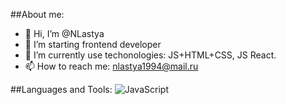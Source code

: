 ##About me:
- 👋 Hi, I’m @NLastya
- 👀 I’m starting frontend developer
- 🌱 I’m currently use techonologies: JS+HTML+CSS, JS React.
- 📫 How to reach me: nlastya1994@mail.ru

##Languages and Tools:
![JavaScript](https://img.shields.io/badge/-JavaScript-090909?style=for-the-badge&logo=JavaScript&logoColor=E9D54D)


<!---
NLastya/NLastya is a ✨ special ✨ repository because its `README.md` (this file) appears on your GitHub profile.
You can click the Preview link to take a look at your changes.
--->

